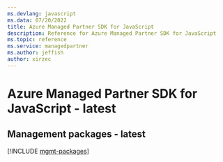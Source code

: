 ```yaml
---
ms.devlang: javascript
ms.data: 07/20/2022
title: Azure Managed Partner SDK for JavaScript
description: Reference for Azure Managed Partner SDK for JavaScript
ms.topic: reference
ms.service: managedpartner
ms.author: jeffish
author: xirzec
---
```

# Azure Managed Partner SDK for JavaScript - latest

## Management packages - latest
[!INCLUDE [mgmt-packages](managed-partner-mgmt-index.md)]
